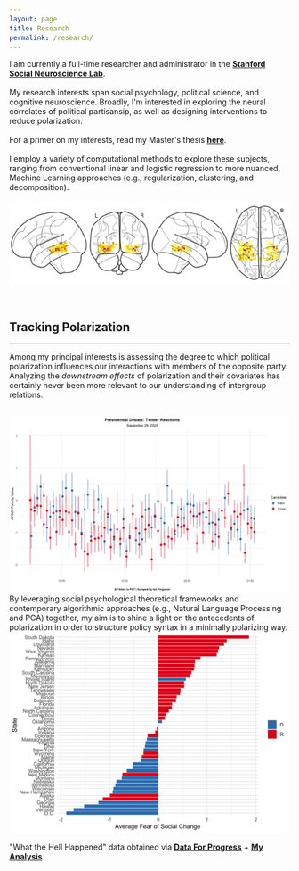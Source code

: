 ```yaml
---
layout: page
title: Research
permalink: /research/
---
```

I am currently a full-time researcher and administrator in the <a href="http://ssnl.stanford.edu/" target=_blank><b>Stanford Social Neuroscience Lab</b></a>.
<br><br>
My research interests span social psychology, political science, and cognitive neuroscience. Broadly, I'm interested in exploring the neural correlates of political partisansip, as well as designing interventions to reduce polarization.
<br> <br>
For a primer on my interests, read my Master's thesis <a href="https://drive.google.com/file/d/1L7G3iU2ldK4k4XYQ6jvOPC88zT1LMdg6/view?usp=sharing" target=_blank><b>here</b></a>.
<br> <br>
I employ a variety of computational methods to explore these subjects, ranging from conventional linear and logistic regression to more nuanced, Machine Learning approaches (e.g., regularization, clustering, and decomposition).
<br> <br>
<img src="/images/05.jpg">

<br>

## Tracking Polarization
----------------
Among my principal interests is assessing the degree to which political polarization influences our interactions with members of the opposite party. Analyzing the *downstream effects* of polarization and their covariates has certainly never been more relevant to our understanding of intergroup relations.

<br>

<img src="/images/13.png" width=1000px>

<br>
By leveraging social psychological theoretical frameworks and contemporary algorithmic approaches (e.g., Natural Language Processing and PCA) together, my aim is to shine a light on the antecedents of polarization in order to structure policy syntax in a minimally polarizing way.

<br>
<img src="/images/09.png" width=1000px>

"What the Hell Happened" data obtained via <a href="https://wthh.dataforprogress.org/" target=_blank><b>Data For Progress</b></a> + <a href="https://rpubs.com/Ian_Ferguson/WTHH_001" target=_blank><b>My Analysis</b></a>
